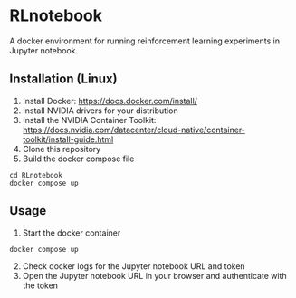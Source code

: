 # RLnotebook

A docker environment for running reinforcement learning experiments in Jupyter notebook.

## Installation (Linux)

1. Install Docker: https://docs.docker.com/install/
2. Install NVIDIA drivers for your distribution
3. Install the NVIDIA Container Toolkit: https://docs.nvidia.com/datacenter/cloud-native/container-toolkit/install-guide.html
4. Clone this repository
5. Build the docker compose file

```
cd RLnotebook
docker compose up
```

## Usage

1. Start the docker container

```
docker compose up
```

2. Check docker logs for the Jupyter notebook URL and token
3. Open the Jupyter notebook URL in your browser and authenticate with the token
